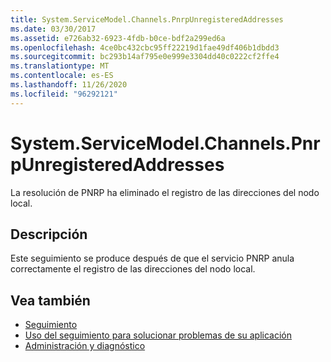 ```yaml
---
title: System.ServiceModel.Channels.PnrpUnregisteredAddresses
ms.date: 03/30/2017
ms.assetid: e726ab32-6923-4fdb-b0ce-bdf2a299ed6a
ms.openlocfilehash: 4ce0bc432cbc95ff22219d1fae49df406b1dbdd3
ms.sourcegitcommit: bc293b14af795e0e999e3304dd40c0222cf2ffe4
ms.translationtype: MT
ms.contentlocale: es-ES
ms.lasthandoff: 11/26/2020
ms.locfileid: "96292121"
---
```

# <a name="systemservicemodelchannelspnrpunregisteredaddresses"></a>System.ServiceModel.Channels.PnrpUnregisteredAddresses

La resolución de PNRP ha eliminado el registro de las direcciones del nodo local.  
  
## <a name="description"></a>Descripción  

 Este seguimiento se produce después de que el servicio PNRP anula correctamente el registro de las direcciones del nodo local.  
  
## <a name="see-also"></a>Vea también

- [Seguimiento](index.md)
- [Uso del seguimiento para solucionar problemas de su aplicación](using-tracing-to-troubleshoot-your-application.md)
- [Administración y diagnóstico](../index.md)
